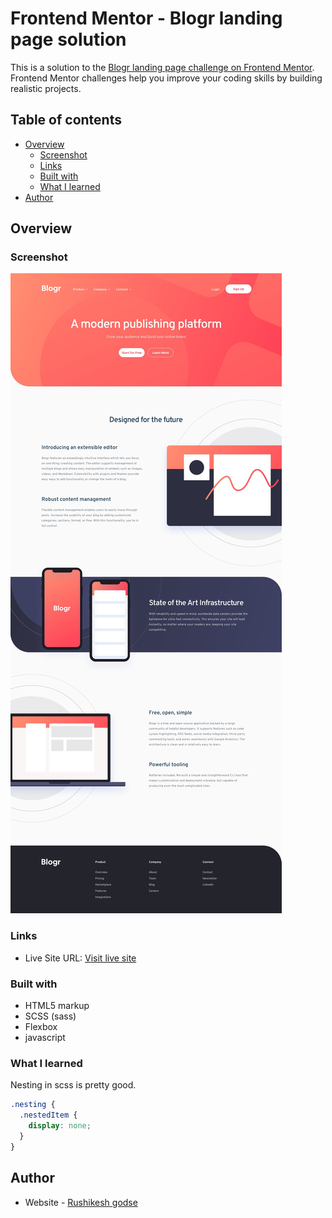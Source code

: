 # Frontend Mentor - Blogr landing page solution

This is a solution to the [Blogr landing page challenge on Frontend Mentor](https://www.frontendmentor.io/challenges/blogr-landing-page-EX2RLAApP). Frontend Mentor challenges help you improve your coding skills by building realistic projects. 

## Table of contents

- [Overview](#overview)
  - [Screenshot](#screenshot)
  - [Links](#links)
  - [Built with](#built-with)
  - [What I learned](#what-i-learned)
- [Author](#author)


## Overview
 
### Screenshot

![](./screenshot.jpg)

### Links

- Live Site URL: [Visit live site](https:rushikeshgodse.github.io/blogr-landing-page/)

### Built with

- HTML5 markup
- SCSS (sass)
- Flexbox
- javascript

### What I learned

Nesting in scss is pretty good.

```scss
.nesting {
  .nestedItem {
    display: none;
  }
}
```


## Author

- Website - [Rushikesh godse](https://github.com/rushikeshGodse)
